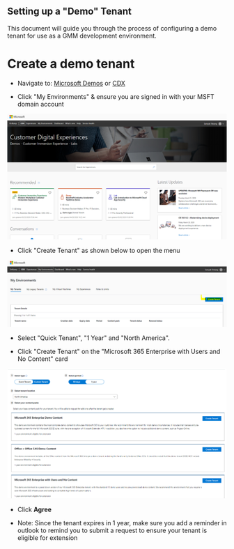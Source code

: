 ## Setting up a "Demo" Tenant
This document will guide you through the process of configuring a demo tenant for use as a GMM development environment.

# Create a demo tenant

* Navigate to: [Microsoft Demos](https://demos.microsoft.com) or [CDX](https://cdx.transform.microsoft.com/)

* Click "My Environments" & ensure you are signed in with your MSFT domain account

![MicrosoftDemoTenant](/Documentation/CreateDemoTenant/Images/MicrosoftDemosPage.png)

* Click "Create Tenant" as shown below to open the menu

![CreateNewTenantPage](/Documentation/CreateDemoTenant/Images/CreateNewTenantPage.png)

* Select "Quick Tenant", "1 Year" and "North America".

* Click "Create Tenant" on the "Microsoft 365 Enterprise with Users and No Content" card

![Office365TenantChoices](/Documentation/CreateDemoTenant/Images/O365TenantChoices.png)


* Click **Agree**

* Note: Since the tenant expires in 1 year, make sure you add a reminder in outlook to remind you to submit a request to ensure your tenant is eligible for extension

